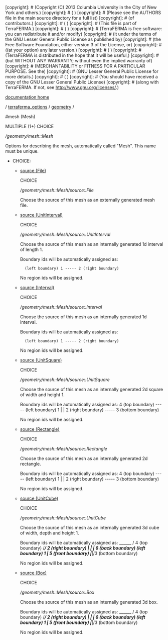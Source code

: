 [copyright]: # (Copyright (C) 2013 Columbia University in the City of New York and others.)
[copyright]: # ( )
[copyright]: # (Please see the AUTHORS file in the main source directory for a full list)
[copyright]: # (of contributors.)
[copyright]: # ( )
[copyright]: # (This file is part of TerraFERMA.)
[copyright]: # ( )
[copyright]: # (TerraFERMA is free software: you can redistribute it and/or modify)
[copyright]: # (it under the terms of the GNU Lesser General Public License as published by)
[copyright]: # (the Free Software Foundation, either version 3 of the License, or)
[copyright]: # ((at your option) any later version.)
[copyright]: # ( )
[copyright]: # (TerraFERMA is distributed in the hope that it will be useful,)
[copyright]: # (but WITHOUT ANY WARRANTY; without even the implied warranty of)
[copyright]: # (MERCHANTABILITY or FITNESS FOR A PARTICULAR PURPOSE. See the)
[copyright]: # (GNU Lesser General Public License for more details.)
[copyright]: # ( )
[copyright]: # (You should have received a copy of the GNU Lesser General Public License)
[copyright]: # (along with TerraFERMA. If not, see <http://www.gnu.org/licenses/>.)

[documentation home](https://github.com/terraferma/terraferma/wiki/Documentation)

/ [terraferma_options](../../terraferma_options.md) / [geometry](../geometry.md) /

#mesh (Mesh)

MULTIPLE (1+) CHOICE 

*/geometry/mesh::Mesh*

Options for describing the mesh, automatically called "Mesh".  This name must be unique.

* CHOICE:
    * [source (File)](mesh__Mesh/source__File.md "child")

        CHOICE 

        */geometry/mesh::Mesh/source::File*

        Choose the source of this mesh as an externally generated mesh file.

    * [source (UnitInterval)](mesh__Mesh/source__UnitInterval.md "child")

        CHOICE 

        */geometry/mesh::Mesh/source::UnitInterval*

        Choose the source of this mesh as an internally generated 1d interval of length 1.
        
        Boundary ids will be automatically assigned as:
        
            (left boundary) 1 ----- 2 (right boundary)
        
        No region ids will be assigned.   
        

    * [source (Interval)](mesh__Mesh/source__Interval.md "child")

        CHOICE 

        */geometry/mesh::Mesh/source::Interval*

        Choose the source of this mesh as an internally generated 1d interval.
        
        Boundary ids will be automatically assigned as:
        
            (left boundary) 1 ----- 2 (right boundary)
        
        No region ids will be assigned.   
        

    * [source (UnitSquare)](mesh__Mesh/source__UnitSquare.md "child")

        CHOICE 

        */geometry/mesh::Mesh/source::UnitSquare*

        Choose the source of this mesh as an internally generated 2d square of width and height 1.
        
        Boundary ids will be automatically assigned as:
                                 4 (top boundary)
                               ----- 
            (left boundary) 1 |     | 2 (right boundary)
                               ----- 
                                 3 (bottom boundary)
        
        No region ids will be assigned.   
        

    * [source (Rectangle)](mesh__Mesh/source__Rectangle.md "child")

        CHOICE 

        */geometry/mesh::Mesh/source::Rectangle*

        Choose the source of this mesh as an internally generated 2d rectangle.
        
        Boundary ids will be automatically assigned as:
                                 4 (top boundary)
                               ----- 
            (left boundary) 1 |     | 2 (right boundary)
                               ----- 
                                 3 (bottom boundary)
        
        No region ids will be assigned.   
        

    * [source (UnitCube)](mesh__Mesh/source__UnitCube.md "child")

        CHOICE 

        */geometry/mesh::Mesh/source::UnitCube*

        Choose the source of this mesh as an internally generated 3d cube of width, depth and height 1.
        
        Boundary ids will be automatically assigned as:
                                  ______
                                 /  4 (top boundary)
                                /_____/ 2 (right boundary)
                               |     |  | 6 (back boundary)
            (left boundary) 1  |  5 (front boundary)
                               |_____|/3 (bottom boundary)
          
        No region ids will be assigned.   

    * [source (Box)](mesh__Mesh/source__Box.md "child")

        CHOICE 

        */geometry/mesh::Mesh/source::Box*

        Choose the source of this mesh as an internally generated 3d box.
        
        Boundary ids will be automatically assigned as:
                                  ______
                                 /  4 (top boundary)
                                /_____/ 2 (right boundary)
                               |     |  | 6 (back boundary)
            (left boundary) 1  |  5 (front boundary)
                               |_____|/3 (bottom boundary)
          
        No region ids will be assigned.   

[autogenerated]: # (This file was automatically generated from the schema file:/home/cwilson/repos/github/TerraFERMA/TerraFERMA/buckettools/schemas/geometry.rng.)

